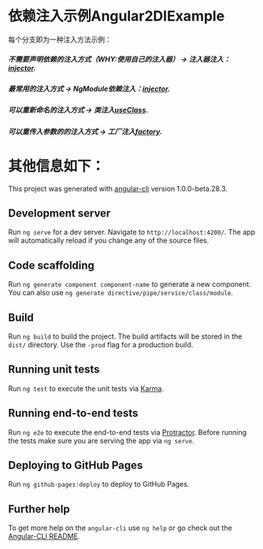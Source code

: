 
# 依赖注入示例Angular2DIExample
每个分支即为一种注入方法示例：

##### 不需要声明依赖的注入方式（WHY:使用自己的注入器） -> 注入器注入：[injector](https://github.com/myoneray/Angular2-DI-example/tree/injector).
##### 最常用的注入方式 -> NgModule依赖注入：[injector](https://github.com/myoneray/Angular2-DI-example/tree/NgModule).
##### 可以重新命名的注入方式 -> 类注入[useClass](https://github.com/myoneray/Angular2-DI-example/tree/class).
##### 可以重传入参数的的注入方式 -> 工厂注入[factory](https://github.com/myoneray/Angular2-DI-example/tree/factory).





# 其他信息如下：

This project was generated with [angular-cli](https://github.com/angular/angular-cli) version 1.0.0-beta.28.3.

## Development server
Run `ng serve` for a dev server. Navigate to `http://localhost:4200/`. The app will automatically reload if you change any of the source files.

## Code scaffolding

Run `ng generate component component-name` to generate a new component. You can also use `ng generate directive/pipe/service/class/module`.

## Build

Run `ng build` to build the project. The build artifacts will be stored in the `dist/` directory. Use the `-prod` flag for a production build.

## Running unit tests

Run `ng test` to execute the unit tests via [Karma](https://karma-runner.github.io).

## Running end-to-end tests

Run `ng e2e` to execute the end-to-end tests via [Protractor](http://www.protractortest.org/).
Before running the tests make sure you are serving the app via `ng serve`.

## Deploying to GitHub Pages

Run `ng github-pages:deploy` to deploy to GitHub Pages.

## Further help

To get more help on the `angular-cli` use `ng help` or go check out the [Angular-CLI README](https://github.com/angular/angular-cli/blob/master/README.md).

